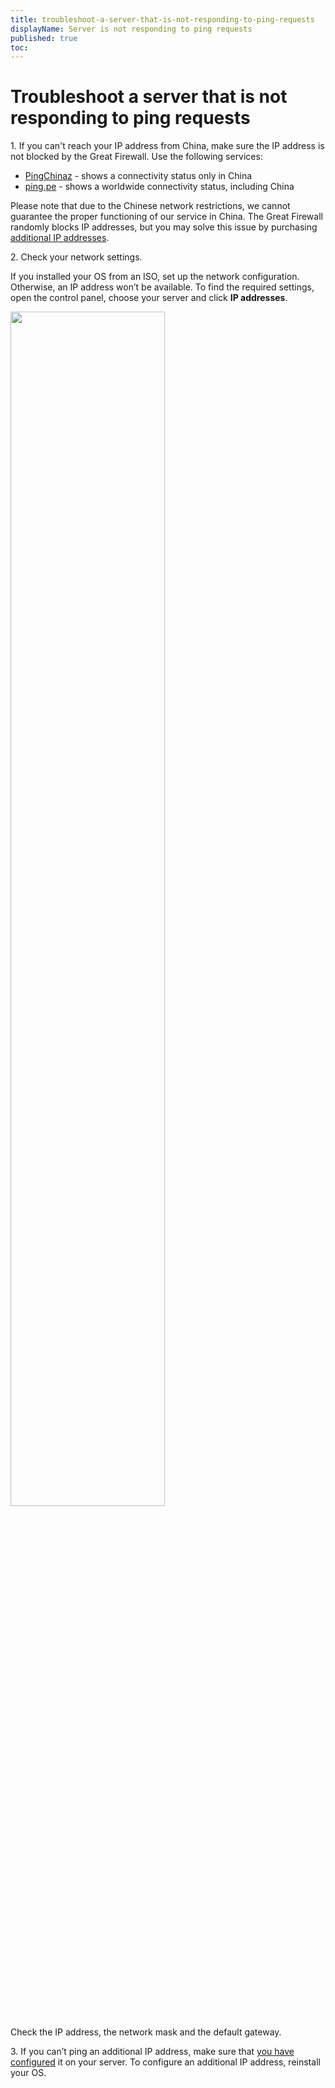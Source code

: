 ```yaml
---
title: troubleshoot-a-server-that-is-not-responding-to-ping-requests
displayName: Server is not responding to ping requests
published: true
toc:
---
```

# Troubleshoot a server that is not responding to ping requests

1\. If you can't reach your IP address from China, make sure the IP address is not blocked by the Great Firewall. Use the following services:

- <a href="http://ping.chinaz.com/" target="_blank">PingChinaz</a> - shows a connectivity status only in China
- <a href="http://ping.pe/" target="_blank">ping.pe</a> - shows a worldwide connectivity status, including China

Please note that due to the Chinese network restrictions, we cannot guarantee the proper functioning of our service in China. The Great Firewall randomly blocks IP addresses, but you may solve this issue by purchasing <a href="https://gcore.com/docs/hosting/virtual-servers/manage/networking/additional-ip-addresses/buy-an-additional-ip-address" target="_blank">additional IP addresses</a>.

2\. Check your network settings.

If you installed your OS from an ISO, set up the network configuration. Otherwise, an IP address won’t be available. To find the required settings, open the control panel, choose your server and click **IP addresses**.

<img src="https://assets.gcore.pro/docs/hosting/virtual-servers/troubleshooting/troubleshoot-a-server-that-is-not-responding-to-ping-requests/13169768953873.png" alt="" width="70%">

Check the IP address, the network mask and the default gateway.

3\. If you can’t ping an additional IP address, make sure that <a href="https://gcore.com/docs/hosting/virtual-servers/manage/networking/additional-ip-addresses/configure-an-additional-ip-address" target="_blank">you have configured</a> it on your server. To configure an additional IP address, reinstall your OS.